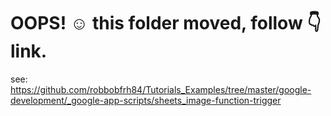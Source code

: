 # OOPS! ☺️ this folder moved, follow 👇 link.

see: https://github.com/robbobfrh84/Tutorials_Examples/tree/master/google-development/_google-app-scripts/sheets_image-function-trigger
